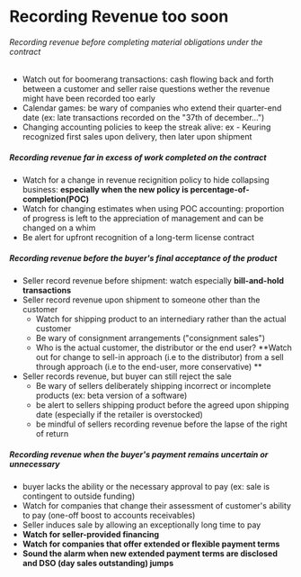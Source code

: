 # Recording Revenue too soon

###### Recording revenue before completing material obligations under the contract

- Watch out for boomerang transactions: cash flowing back and forth  between a customer and seller raise questions wether the revenue might have been recorded too early
- Calendar games: be wary of  companies who extend their quarter-end date (ex: late transactions recorded on the "37th of december...")
- Changing accounting policies to keep the streak alive: ex - Keuring recognized first sales upon delivery, then later upon shipment

##### Recording revenue far in excess of work completed on the contract

- Watch for a change in revenue recignition policy to hide collapsing business: **especially when the new policy is percentage-of-completion(POC)**
- Watch for changing estimates when using POC accounting:  proportion of progress is left to the appreciation of management and can be changed on a whim
- Be alert for upfront recognition of a long-term license contract

##### Recording revenue before the buyer's  final acceptance of the product

- Seller record revenue before shipment: watch especially **bill-and-hold transactions**
- Seller record revenue upon shipment to someone other than the customer
  - Watch for shipping product to an internediary rather than the actual customer
  - Be wary of consignment arrangements ("consignment sales")
  - Who is the actual customer, the distributor or the end user? **Watch out for change to sell-in approach (i.e to the distributor) from a sell through approach (i.e to the end-user, more conservative) **
- Seller records revenue, but buyer can still reject the sale
  - Be wary of sellers deliberately shipping incorrect or incomplete products (ex: beta version of a software)
  - be alert to sellers shipping product before the agreed upon shipping date (especially if the retailer is overstocked)
  - be mindful of sellers recording revenue before the lapse of the right of return

##### Recording revenue when the buyer's payment remains uncertain or unnecessary

- buyer lacks the ability or the necessary approval to pay (ex: sale is contingent to outside funding)
- Watch for companies that change their assessment of customer's ability to pay (one-off boost to accounts receivables)
- Seller induces sale by allowing an exceptionally long time to pay
- **Watch for seller-provided financing**
- **Watch for companies that offer extended or flexible payment terms**
- **Sound the alarm when new extended payment terms are disclosed and DSO (day sales outstanding) jumps** 